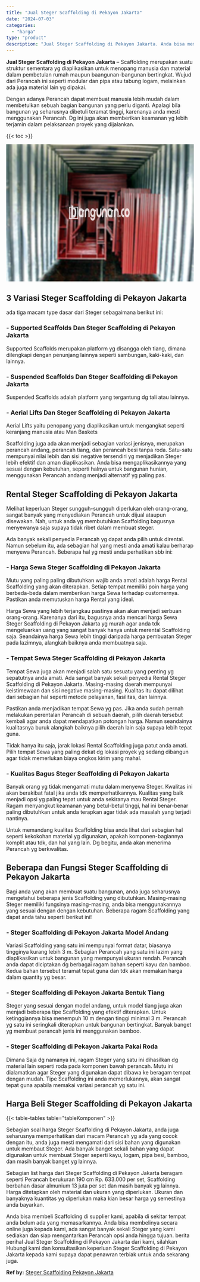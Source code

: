 ```yaml
---
title: "Jual Steger Scaffolding di Pekayon Jakarta"
date: "2024-07-03"
categories: 
  - "harga"
type: "product"
description: "Jual Steger Scaffolding di Pekayon Jakarta. Anda bisa membeli Scaffolding di supplier kami, apabila di sekitar tempat anda belum ada yang memasarkannya. Anda..."
---
```


**Jual Steger Scaffolding di Pekayon Jakarta** – Scaffolding merupakan suatu struktur sementara yg diaplikasikan untuk menopang manusia dan material dalam pembetulan rumah maupun baangunan-bangunan bertingkat. Wujud dari Perancah ini seperti modular dan pipa atau tabung logam, melainkan ada juga material lain yg dipakai.

Dengan adanya Perancah dapat membuat manusia lebih mudah dalam membetulkan sebuah bagian bangunan yang perlu diganti. Apalagi bila bangunan yg seharusnya dibetuli teramat tinggi, karenanya anda mesti menggunakan Perancah. Dg ini juga akan memberikan keamanan yg lebih terjamin dalam pelaksanaan proyek yang dijalankan.

{{< toc >}}

![Jual Steger Scaffolding di Pekayon Jakarta](/images/sewa-scaffolding-steger-15.png)

## 3 Variasi Steger Scaffolding di Pekayon Jakarta

ada tiga macam type dasar dari Steger sebagaimana berikut ini:

### \- Supported Scaffolds Dan Steger Scaffolding di Pekayon Jakarta

Supported Scaffolds merupakan platform yg disangga oleh tiang, dimana dilengkapi dengan penunjang lainnya seperti sambungan, kaki-kaki, dan lainnya.

### \- Suspended Scaffolds Dan Steger Scaffolding di Pekayon Jakarta

Suspended Scaffolds adalah platform yang tergantung dg tali atau lainnya.

### \- Aerial Lifts Dan Steger Scaffolding di Pekayon Jakarta

Aerial Lifts yaitu penopang yang diaplikasikan untuk mengangkat seperti keranjang manusia atau Man Baskets

Scaffolding juga ada akan menjadi sebagian variasi jenisnya, merupakan perancah andang, perancah tiang, dan perancah besi tanpa roda. Satu-satu mempunyai nilai lebih dan sisi negative tersendiri yg menjadikan Steger lebih efektif dan aman diaplikasikan. Anda bisa mengaplikasikannya yang sesuai dengan kebutuhan, seperti halnya untuk bangunan hunian, menggunakan Perancah andang menjadi alternatif yg paling pas.

## Rental Steger Scaffolding di Pekayon Jakarta

Melihat keperluan Steger sungguh-sungguh diperlukan oleh orang-orang, sangat banyak yang menyediakan Perancah untuk dijual ataupun disewakan. Nah, untuk anda yg membutuhkan Scaffolding bagusnya menyewanya saja supaya tidak ribet dalam membuat steger.

Ada banyak sekali penyedia Perancah yg dapat anda pilih untuk dirental. Namun sebelum itu, ada sebagian hal yang mesti anda amati kalau berharap menyewa Perancah. Beberapa hal yg mesti anda perhatikan sbb ini:

### \- Harga Sewa Steger Scaffolding di Pekayon Jakarta

Mutu yang paling paling dibutuhkan wajib anda amati adalah harga Rental Scaffolding yang akan diterapkan. Setiap tempat memiliki poin harga yang berbeda-beda dalam memberikan harga Sewa terhadap customernya. Pastikan anda memutuskan harga Rental yang ideal.

Harga Sewa yang lebih terjangkau pastinya akan akan menjadi serbuan orang-orang. Karenanya dari itu, bagusnya anda mencari harga Sewa Steger Scaffolding di Pekayon Jakarta yg murah agar anda tdk mengeluarkan uang yang sangat banyak hanya untuk merental Scaffolding saja. Seandainya harga Sewa lebih tinggi daripada harga pembuatan Steger pada lazimnya, alangkah baiknya anda membuatnya saja.

### \- Tempat Sewa Steger Scaffolding di Pekayon Jakarta

Tempat Sewa juga akan menjadi salah satu sesuatu yang penting yg sepatutnya anda amati. Ada sangat banyak sekali penyedia Rental Steger Scaffolding di Pekayon Jakarta. Masing-masing daerah mempunyai keistimewaan dan sisi negative masing-masing. Kualitas itu dapat dilihat dari sebagian hal seperti metode pelayanan, fasilitas, dan lainnya.

Pastikan anda menjadikan tempat Sewa yg pas. Jika anda sudah pernah melakukan perentalan Perancah di sebuah daerah, pilih daerah tersebut kembali agar anda dapat mendapatkan potongan harga. Namun seandainya kualitasnya buruk alangkah baiknya pilih daerah lain saja supaya lebih tepat guna.

Tidak hanya itu saja, jarak lokasi Rental Scaffolding juga patut anda amati. Pilih tempat Sewa yang paling dekat dg lokasi proyek yg sedang dibangun agar tidak memerlukan biaya ongkos kirim yang mahal.

### \- Kualitas Bagus Steger Scaffolding di Pekayon Jakarta

Banyak orang yg tidak mengamati mutu dalam menyewa Steger. Kwalitas ini akan berakibat fatal jika anda tdk memperhatikannya. Kualitas yang baik menjadi opsi yg paling tepat untuk anda sekiranya mau Rental Steger. Ragam menyangkut keamanan yang betul-betul tinggi, hal ini benar-benar paling dibutuhkan untuk anda terapkan agar tidak ada masalah yang terjadi nantinya.

Untuk memandang kualitas Scaffolding bisa anda lihat dari sebagian hal seperti kekokohan material yg digunakan, apakah komponen-bagiannya komplit atau tdk, dan hal yang lain. Dg begitu, anda akan menerima Perancah yg berkwalitas.

## Beberapa dan Fungsi Steger Scaffolding di Pekayon Jakarta

Bagi anda yang akan membuat suatu bangunan, anda juga seharusnya mengetahui beberapa jenis Scaffolding yang dibutuhkan. Masing-masing Steger memiliki fungsinya masing-masing, anda bisa menggunakannya yang sesuai dengan dengan kebutuhan. Beberapa ragam Scaffolding yang dapat anda tahu seperti berikut ini!

### \- Steger Scaffolding di Pekayon Jakarta Model Andang

Variasi Scaffolding yang satu ini mempunyai format datar, biasanya tingginya kurang lebih 3 m. Sebagian Perancah yang satu ini lazim yang diaplikasikan untuk bangunan yang mempunyai ukuran rendah. Perancah anda dapat diciptakan dg berbagai ragam bahan seperti kayu dan bamboo. Kedua bahan tersebut teramat tepat guna dan tdk akan memakan harga dalam quantity yg besar.

### \- Steger Scaffolding di Pekayon Jakarta Bentuk Tiang

Steger yang sesuai dengan model andang, untuk model tiang juga akan menjadi beberapa tipe Scaffolding yang efektif diterapkan. Untuk ketinggiannya bisa menempuh 10 m dengan tinggi minimal 3 m. Perancah yg satu ini seringkali diterapkan untuk bangunan bertingkat. Banyak banget yg membuat perancah jenis ini menggunakan bamboo.

### \- Steger Scaffolding di Pekayon Jakarta Pakai Roda

Dimana Saja dg namanya ini, ragam Steger yang satu ini dihasilkan dg material lain seperti roda pada komponen bawah perancah. Mutu ini dialamatkan agar Steger yang digunakan dapat dibawa ke beragam tempat dengan mudah. Tipe Scaffolding ini anda memerlukannya, akan sangat tepat guna apabila memakai variasi perancah yg satu ini.

## Harga Beli Steger Scaffolding di Pekayon Jakarta

{{< table-tables table="tableKomponen" >}}

Sebagian soal harga Steger Scaffolding di Pekayon Jakarta, anda juga seharusnya memperhatikan dari macam Perancah yg ada yang cocok dengan itu, anda juga mesti mengamati dari sisi bahan yang digunakan untuk membaut Steger. Ada banyak banget sekali bahan yang dapat digunakan untuk membuat Steger seperti kayu, logam, pipa besi, bamboo, dan masih banyak banget yg lainnya.

Sebagian list harga dari Steger Scaffolding di Pekayon Jakarta beragam seperti Perancah berukuran 190 cm Rp. 633.000 per set, Scaffolding berbahan dasar almunium 13 juta per set dan masih banyak yg lainnya. Harga ditetapkan oleh material dan ukuran yang diperlukan. Ukuran dan banyaknya kuantitas yg diperlukan maka kian besar harga yg semestinya anda bayarkan.

Anda bisa membeli Scaffolding di supplier kami, apabila di sekitar tempat anda belum ada yang memasarkannya. Anda bisa membelinya secara online juga kepada kami, ada sangat banyak sekali Steger yang kami sediakan dan siap mengantarkan Perancah opsi anda hingga tujuan. berita perihal Jual Steger Scaffolding di Pekayon Jakarta dari kami, silahkan Hubungi kami dan konsultasikan keperluan Steger Scaffolding di Pekayon Jakarta kepada kami supaya dapat penawran terbiak untuk anda sekarang juga.

**Ref by:** [Steger Scaffolding Pekayon Jakarta](https://id.wikipedia.org/wiki/Steger)
